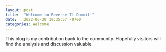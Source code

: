 ```yaml
---
layout: post
title:  "Welcome to Reverse It Dammit!"
date:   2022-06-30 19:35:57 -0700
categories: Welcome
---
```


This blog is my contribution back to the community. Hopefully visitors will find the analysis and discussion valuable.

